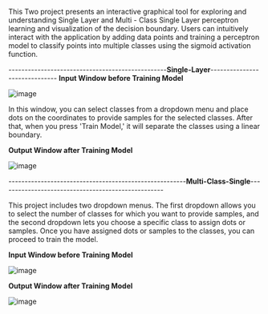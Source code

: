This Two project presents an interactive graphical tool for exploring and understanding Single Layer and Multi - Class Single Layer perceptron learning and visualization of the decision boundary. Users can intuitively interact with the application by adding data points and training a perceptron model to classify points into multiple classes using the sigmoid activation function.

-------------------------------------------------**Single-Layer**------------------------------
**Input Window before Training Model**


![image](https://github.com/user-attachments/assets/4df8d2ce-178d-4782-b65b-8ecc0c744308)

 In this window, you can select classes from a dropdown menu and place dots on the coordinates to provide samples for the selected classes. After that, when you press 'Train Model,' it will separate the classes using a linear boundary.

**Output Window after Training Model**


![image](https://github.com/user-attachments/assets/0ddf710a-9d1c-46ea-9f45-65ae53d627da)



-------------------------------------------------------**Multi-Class-Single**---------------------------------------------------

This project includes two dropdown menus. The first dropdown allows you to select the number of classes for which you want to provide samples, and the second dropdown lets you choose a specific class to assign dots or samples. Once you have assigned dots or samples to the classes, you can proceed to train the model.

**Input Window before Training Model**

![image](https://github.com/user-attachments/assets/e5c2b419-b429-436a-9907-c7b902e6f85c)



**Output Window after Training Model**

![image](https://github.com/user-attachments/assets/3954c3f8-00f8-4b6d-a9be-4ffdb9b61fa7)


